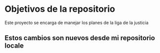 # Objetivos de la repositorio

Este proyecto se encarga de manejar los planes de la liga de la justicia


## Estos cambios son nuevos desde mi repositorio locale


